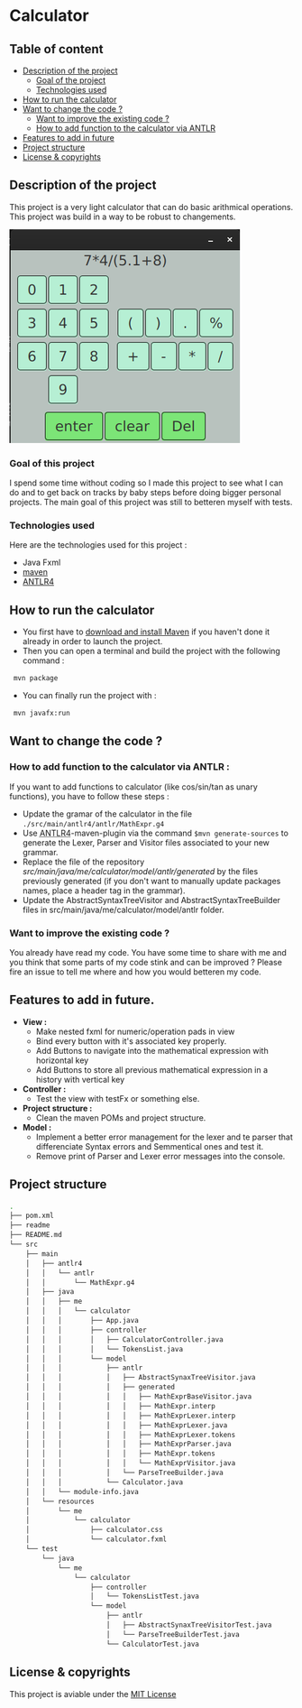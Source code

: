 # Calculator

## Table of content
* [Description of the project](#description-of-the-project)
  * [Goal of the project](#goal-of-the-project)
  * [Technologies used](#technologies-used)
* [How to run the calculator](#how-to-run-the-calculator)
* [Want to change the code ?](#want-to-change-the-code-?)
  * [Want to improve the existing code ?](#want-to-improve-the-existing-code-?)
  * [How to add function to the calculator via ANTLR](#how-to-add-function-to-the-calculator)
* [Features to add in future](#features-to-add-in-future)
* [Project structure](#project-structure)
* [License & copyrights](#licence)

<a name="description-of-the-project"></a>
## Description of the project
This project is a very light calculator that can do basic arithmical operations. This project was build in a way to be robust to changements.

![preview](./readme/calculator_preview1.png)

<a name="goal-of-the-project"></a>
### Goal of this project
I spend some time without coding so I made this project to see what I can do and to get back on tracks by baby steps before doing bigger personal projects.
The main goal of this project was still to betteren myself with tests.

<a name="technologies-used"></a>
### Technologies used
Here are the technologies used for this project :
  - Java Fxml
  - [maven](https://maven.apache.org/)
  - [ANTLR4](https://www.antlr.org/)

<a name="how-to-run-the-calculator"></a>
## How to run the calculator
- You first have to [download and install Maven](https://maven.apache.org/download.cgi) if you haven't done it already in order to launch the project.
- Then you can open a terminal and build the project with the following command : 
```bash
 mvn package 
 ```
- You can finally run the project with :
```bash
 mvn javafx:run
```

<a name="want-to-change-the-code-?"></a>
## Want to change the code ?

<a name="how-to-add-function-to-the-calculator"></a>
### How to add function to the calculator via ANTLR :

If you want to add functions to calculator (like cos/sin/tan as unary functions), you have to follow these steps :
 - Update the gramar of the calculator in the file  `./src/main/antlr4/antlr/MathExpr.g4`
 - Use <abbr title="Another Tool for Language Recognition">ANTLR4</abbr>-maven-plugin via the command `$mvn generate-sources` to generate the Lexer, Parser and Visitor files associated to your new grammar.
 - Replace the file of the repository  *src/main/java/me/calculator/model/antlr/generated* by the files previously generated (if you don't want to manually update packages names, place a header tag in the grammar).
 - Update the AbstractSyntaxTreeVisitor and AbstractSyntaxTreeBuilder files in src/main/java/me/calculator/model/antlr folder.

<a name="want-to-improve-the-existing-code-?"></a>
### Want to improve the existing code ?
You already have read my code. You have some time to share with me and you think that some parts of my code stink and can be improved ? Please fire an issue to tell me where and how you would betteren my code.

<a name="features-to-add-in-future"></a>
## Features to add in future.
  - **View :**
    - Make nested fxml for numeric/operation pads in view
    - Bind every button with it's associated key properly.
    - Add Buttons to navigate into the mathematical expression with horizontal key
    - Add Buttons to store all previous mathematical expression in a history with vertical key
  - **Controller :**
    - Test the view with testFx or something else.
  - **Project structure :**
    - Clean the maven POMs and project structure.
  - **Model :**
    - Implement a better error management for the lexer and te parser that differenciate Syntax errors and Semmentical ones and test it.
    - Remove print of Parser and Lexer error messages into the console.
<a name="project-structure"></a>
## Project structure
```bash
.
├── pom.xml
├── readme
├── README.md
└── src
    ├── main
    │   ├── antlr4
    │   │   └── antlr
    │   │       └── MathExpr.g4
    │   ├── java
    │   │   ├── me
    │   │   │   └── calculator
    │   │   │       ├── App.java
    │   │   │       ├── controller
    │   │   │       │   ├── CalculatorController.java
    │   │   │       │   └── TokensList.java
    │   │   │       └── model
    │   │   │           ├── antlr
    │   │   │           │   ├── AbstractSynaxTreeVisitor.java
    │   │   │           │   ├── generated
    │   │   │           │   │   ├── MathExprBaseVisitor.java
    │   │   │           │   │   ├── MathExpr.interp
    │   │   │           │   │   ├── MathExprLexer.interp
    │   │   │           │   │   ├── MathExprLexer.java
    │   │   │           │   │   ├── MathExprLexer.tokens
    │   │   │           │   │   ├── MathExprParser.java
    │   │   │           │   │   ├── MathExpr.tokens
    │   │   │           │   │   └── MathExprVisitor.java
    │   │   │           │   └── ParseTreeBuilder.java
    │   │   │           └── Calculator.java
    │   │   └── module-info.java
    │   └── resources
    │       └── me
    │           └── calculator
    │               ├── calculator.css
    │               └── calculator.fxml
    └── test
        └── java
            └── me
                └── calculator
                    ├── controller
                    │   └── TokensListTest.java
                    └── model
                        ├── antlr
                        │   ├── AbstractSynaxTreeVisitorTest.java
                        │   └── ParseTreeBuilderTest.java
                        └── CalculatorTest.java
```
<a name="licence"></a>
## License & copyrights

This project is aviable under the [MIT License](./readme/licence)